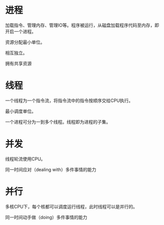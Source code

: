 # 进程

加载指令、管理内存、管理IO等。程序被运行，从磁盘加载程序代码至内存，即开启一个进程。

资源分配最小单位。

相互独立。

拥有共享资源

# 线程

一个线程为一个指令流，将指令流中的指令按顺序交给CPU执行。

最小调度单位。

一个进程可分为一到多个线程。线程即为进程的子集。

# 并发

线程轮流使用CPU。

同一时间应对（dealing with）多件事情的能力

# 并行

多核CPU下，每个核都可以调度运行线程，此时线程可以是并行的。

同一时间动手做（doing）多件事情的能力
